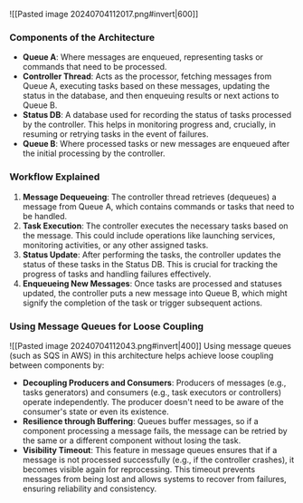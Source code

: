 ![[Pasted image 20240704112017.png#invert|600]]
### Components of the Architecture
- **Queue A**: Where messages are enqueued, representing tasks or commands that need to be processed.
- **Controller Thread**: Acts as the processor, fetching messages from Queue A, executing tasks based on these messages, updating the status in the database, and then enqueuing results or next actions to Queue B.
- **Status DB**: A database used for recording the status of tasks processed by the controller. This helps in monitoring progress and, crucially, in resuming or retrying tasks in the event of failures.
- **Queue B**: Where processed tasks or new messages are enqueued after the initial processing by the controller.
### Workflow Explained
1. **Message Dequeueing**: The controller thread retrieves (dequeues) a message from Queue A, which contains commands or tasks that need to be handled.
2. **Task Execution**: The controller executes the necessary tasks based on the message. This could include operations like launching services, monitoring activities, or any other assigned tasks.
3. **Status Update**: After performing the tasks, the controller updates the status of these tasks in the Status DB. This is crucial for tracking the progress of tasks and handling failures effectively.
4. **Enqueueing New Messages**: Once tasks are processed and statuses updated, the controller puts a new message into Queue B, which might signify the completion of the task or trigger subsequent actions.
### Using Message Queues for Loose Coupling
![[Pasted image 20240704112043.png#invert|400]]
Using message queues (such as SQS in AWS) in this architecture helps achieve loose coupling between components by:
- **Decoupling Producers and Consumers**: Producers of messages (e.g., tasks generators) and consumers (e.g., task executors or controllers) operate independently. The producer doesn't need to be aware of the consumer's state or even its existence.
- **Resilience through Buffering**: Queues buffer messages, so if a component processing a message fails, the message can be retried by the same or a different component without losing the task.
- **Visibility Timeout**: This feature in message queues ensures that if a message is not processed successfully (e.g., if the controller crashes), it becomes visible again for reprocessing. This timeout prevents messages from being lost and allows systems to recover from failures, ensuring reliability and consistency.